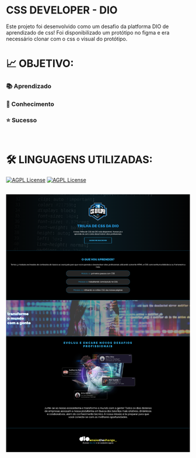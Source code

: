 # CSS DEVELOPER - DIO

Este projeto foi desenvolvido como um desafio da platforma DIO de aprendizado de css! Foi disponibilizado um protótipo no figma e era necessário clonar com o css o visual do protótipo.
<br>

# **📈 OBJETIVO:**
### 📚 Aprendizado
### 🧠 Conhecimento
### ⭐ Sucesso
<br>

# **🛠 LINGUAGENS UTILIZADAS:**
[![AGPL License](https://img.shields.io/badge/HTML-red.svg)](http://www.gnu.org/licenses/agpl-3.0)
[![AGPL License](https://img.shields.io/badge/CSS-blue.svg)](http://www.gnu.org/licenses/agpl-3.0)
<br><br>


!["./assets/exemplo.png"](./assets/images/developer.png)